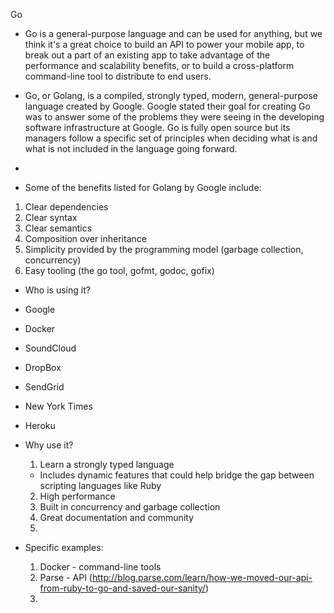 Go

* Go is a general-purpose language and can be used for anything, but we think it's a great choice to build an API to power your mobile app, to break out a part of an existing app to take advantage of the performance and scalability benefits, or to build a cross-platform command-line tool to distribute to end users.

* Go, or Golang, is a compiled, strongly typed, modern, general-purpose language created by Google. Google stated their goal for creating Go was to answer some of the problems they were seeing in the developing software infrastructure at Google. Go is fully open source but its managers follow a specific set of principles when deciding what is and what is not included in the language going forward.

*

* Some of the benefits listed for Golang by Google include:
 1. Clear dependencies
 2. Clear syntax
 3. Clear semantics
 4. Composition over inheritance
 5. Simplicity provided by the programming model (garbage collection, concurrency)
 6. Easy tooling (the go tool, gofmt, godoc, gofix)

* Who is using it?
 * Google
 * Docker
 * SoundCloud
 * DropBox
 * SendGrid
 * New York Times
 * Heroku

* Why use it?
  1. Learn a strongly typed language
    * Includes dynamic features that could help bridge the gap between scripting languages like Ruby
  2. High performance
  3. Built in concurrency and garbage collection
  4. Great documentation and community
  5.

* Specific examples:
  1. Docker - command-line tools
  2. Parse - API (http://blog.parse.com/learn/how-we-moved-our-api-from-ruby-to-go-and-saved-our-sanity/)
  3. 
